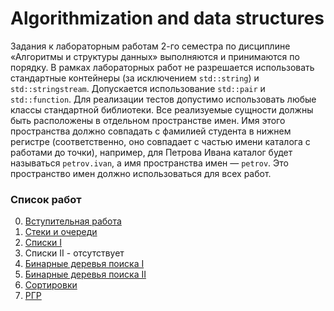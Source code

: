 # Algorithmization and data structures

Задания к лабораторным работам 2-го семестра по дисциплине «Алгоритмы и структуры данных» выполняются и принимаются по порядку. В рамках лабораторных работ не разрешается использовать стандартные контейнеры (за исключением ```std::string```) и ```std::stringstream```. Допускается использование
```std::pair``` и ```std::function```. Для реализации тестов допустимо использовать любые классы стандартной
библиотеки.
Все реализуемые сущности должны быть расположены в отдельном пространстве имен. Имя этого
пространства должно совпадать с фамилией студента в нижнем регистре (соответственно, оно совпадает
с частью имени каталога с работами до точки), например, для Петрова Ивана каталог будет называться
```petrov.ivan```, а имя пространства имен — ```petrov```. Это пространство имен должно использоваться для всех
работ.

### Список работ
0. [Вступительная работа](https://github.com/urlagushka/polytech-labs/tree/main/aisd/S0#readme)
1. [Стеки и очереди](https://github.com/urlagushka/polytech-labs/tree/main/aisd/S1#readme)
2. [Списки I](https://github.com/urlagushka/polytech-labs/tree/main/aisd/S2#readme)
3. Списки II - отсутствует
4. [Бинарные деревья поиска I](https://github.com/urlagushka/polytech-labs/tree/main/aisd/S4#readme)
5. [Бинарные деревья поиска II](https://github.com/urlagushka/polytech-labs/tree/main/aisd/S5#readme)
6. [Сортировки](https://github.com/urlagushka/polytech-labs/tree/main/aisd/S6#readme)
7. [РГР](https://github.com/urlagushka/polytech-labs/tree/main/aisd/FA#readme)
